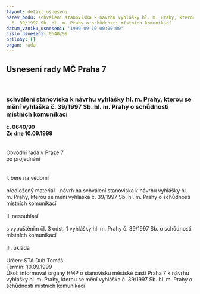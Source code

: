 ```yaml
---
layout: detail_usneseni
nazev_bodu: schválení stanoviska k návrhu vyhlášky hl. m. Prahy, kterou se mění vyhláška
  č. 39/1997 Sb. hl. m. Prahy o schůdnosti místních komunikací
datum_vzniku_usneseni: '1999-09-10 00:00:00'
cislo_usneseni: 0640/99
prilohy: []
organ: rada
---
```

<div id="ucUsn_pList" class="usn">
	<span><h2>Usnesení rady MČ Praha 7 </h2>
<br></span><div class="standBody">
<span><h3>schválení stanoviska k návrhu vyhlášky hl. m. Prahy, kterou se mění vyhláška č. 39/1997 Sb. hl. m. Prahy o schůdnosti místních komunikací</h3></span><div class="center">
		<strong>č. 0640/99</strong><br>
	</div>
<div class="center">
		<strong>Ze dne 10.09.1999</strong><br><br>
	</div>
<br>Obvodní rada v Praze 7<br>po projednání<br><br><br>I.	bere na vědomí<br><br> předložený materiál - návrh na schválení stanoviska k návrhu vyhlášky hl. m. Prahy, kterou se mění vyhláška č. 39/1997 Sb. hl. m. Prahy o schůdnosti místních komunikací<br><br>II.	nesouhlasí<br><br>s vypuštěním čl. 3 odst. 1 vyhlášky hl. m. Prahy č. 39/1997 Sb. o schůdnosti místních komunikací<br><br>III.	ukládá <br><br> Určen:	     	STA Dub Tomáš<br>Termín: 10.09.1999<br>Úkol:	informovat orgány HMP o stanovisku městské části Praha 7 k návrhu vyhlášky hl. m. Prahy, kterou se mění vyhláška č. 39/1997 Sb. hl. m. Prahy o schůdnosti místních komunikací<br><br>
</div>
</div>